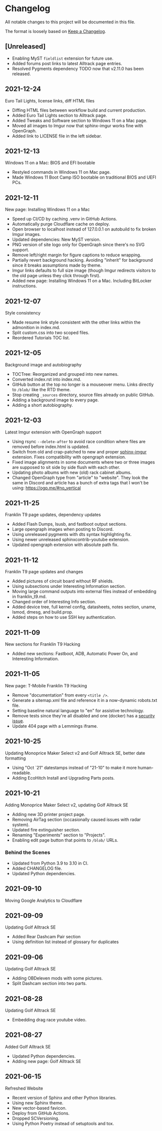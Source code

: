 # Changelog

All notable changes to this project will be documented in this file.

The format is loosely based on [Keep a Changelog](https://keepachangelog.com/en/1.0.0/).

## [Unreleased]

- Enabling MyST `fieldlist` extension for future use.
- Added forums post links to latest Alltrack page entries.
- Resolved Pygments dependency TODO now that v2.11.0 has been released.

## 2021-12-24

Euro Tail Lights, license links, diff HTML files

- Diffing HTML files between workflow build and current production.
- Added Euro Tail Lights section to Alltrack page.
- Added Tweaks and Software section to Windows 11 on a Mac page.
- Moved all images to Imgur now that sphinx-imgur works fine with OpenGraph.
- Added link to LICENSE file in the left sidebar.

## 2021-12-13

Windows 11 on a Mac: BIOS and EFI bootable

- Restyled commands in Windows 11 on Mac page.
- Made Windows 11 Boot Camp ISO bootable on traditional BIOS and UEFI PCs.

## 2021-12-11

New page: Installing Windows 11 on a Mac

- Speed up CI/CD by caching .venv in GitHub Actions.
- Automatically purge Cloudflare cache on deploy.
- Open browser to localhost instead of 127.0.0.1 on autobuild to fix broken Imgur images.
- Updated dependencies: New MyST version.
- PNG version of site logo only for OpenGraph since there's no SVG support.
- Remove left/right margin for figure captions to reduce wrapping.
- Partially revert background hacking. Avoiding "inherit" for background since it breaks assumptions made by theme.
- Imgur links defaults to full size image (though Imgur redirects visitors to the old page unless they click through first).
- Added new page: Installing Windows 11 on a Mac. Including BitLocker instructions.

## 2021-12-07

Style consistency

- Made resume link style consistent with the other links within the admonition in index.md.
- Split custom.css into two scoped files.
- Reordered Tutorials TOC list.

## 2021-12-05

Background image and autobiography

- TOCTree: Reorganized and grouped into new names.
- Converted index.rst into index.md.
- GitHub button at the top no longer is a mouseover menu. Links directly to `/blob/` like the RTD theme.
- Stop creating `_sources` directory, source files already on public GitHub.
- Adding a background image to every page.
- Adding a short autobiography.

## 2021-12-03

Latest Imgur extension with OpenGraph support

- Using rsync `--delete-after` to avoid race condition where files are removed before index.html is updated.
- Switch from old and crap-patched to new and proper [sphinx-imgur](https://sphinx-imgur.readthedocs.io/) extension. Fixes
  compatibility with opengraph extension.
- Fixed image alignments in some documents where two or three images are supposed to sit side by side flush with each other.
- Updating photo albums with new (old) rack cabinet albums.
- Changed OpenGraph type from "article" to "website". They look the same in Discord and article has a bunch of extra tags
  that I won't be using: https://ogp.me/#no_vertical

## 2021-11-25

Franklin T9 page updates, dependency updates

- Added Flash Dumps, lsusb, and fastboot output sections.
- Large opengraph images when posting to Discord.
- Using unreleased pygments with dts syntax highlighting fix.
- Using newer unreleased sphinxcontrib-youtube extension.
- Updated opengraph extension with absolute path fix.

## 2021-11-12

Franklin T9 page updates and changes

- Added pictures of circuit board without RF shields.
- Using subsections under Interesting Information section.
- Moving large command outputs into external files instead of embedding in franklin_t9.md.
- Changed order of Interesting Info section.
- Added device tree, full kernel config, datasheets, notes section, uname, lsmod, dmesg, and build.prop.
- Added steps on how to use SSH key authentication.

## 2021-11-09

New sections for Franklin T9 Hacking

- Added new sections: Fastboot, ADB, Automatic Power On, and Interesting Information.

## 2021-11-05

New page: T-Mobile Franklin T9 Hacking

- Remove "documentation" from every `<title />`.
- Generate a sitemap.xml file and reference it in a now-dynamic robots.txt file.
- Setting baseline natural language to "en" for assistive technology.
- Remove tests since they're all disabled and one (docker) has a [security issue](https://github.com/docker/docker-py/issues/2902).
- Update 404 page with a Lemmings iframe.

## 2021-10-25

Updating Monoprice Maker Select v2 and Golf Alltrack SE, better date formatting

- Using "Oct `21" datestamps instead of "21-10" to make it more human-readable.
- Adding EcoHitch Install and Upgrading Parts posts.

## 2021-10-21

Adding Monoprice Maker Select v2, updating Golf Alltrack SE

- Adding new 3D printer project page.
- Removing AirTag section (occasionally caused issues with radar system).
- Updated fire extinguisher section.
- Renaming "Experiments" section to "Projects".
- Enabling edit page button that points to `/blob/` URLs.

### Behind the Scenes

- Updated from Python 3.9 to 3.10 in CI.
- Added CHANGELOG file.
- Updated Python dependencies.

## 2021-09-10

Moving Google Analytics to Cloudflare

## 2021-09-09

Updating Golf Alltrack SE

- Added Rear Dashcam Pair section
- Using definition list instead of glossary for duplicates

## 2021-09-06

Updating Golf Alltrack SE

- Adding OBDeleven mods with some pictures.
- Split Dashcam section into two parts.

## 2021-08-28

Updating Golf Alltrack SE

- Embedding drag race youtube video.

## 2021-08-27

Added Golf Alltrack SE

- Updated Python dependencies.
- Adding new page: Golf Alltrack SE

## 2021-06-15

Refreshed Website

- Recent version of Sphinx and other Python libraries.
- Using new Sphinx theme.
- New vector-based favicon.
- Deploy from GitHub Actions.
- Dropped SCVersioning.
- Using Python Poetry instead of setuptools and tox.
